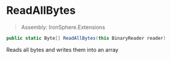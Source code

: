 ﻿

# ReadAllBytes

> Assembly: IronSphere.Extensions

```csharp
public static Byte[] ReadAllBytes(this BinaryReader reader)
```

Reads all bytes and writes them into an array

 